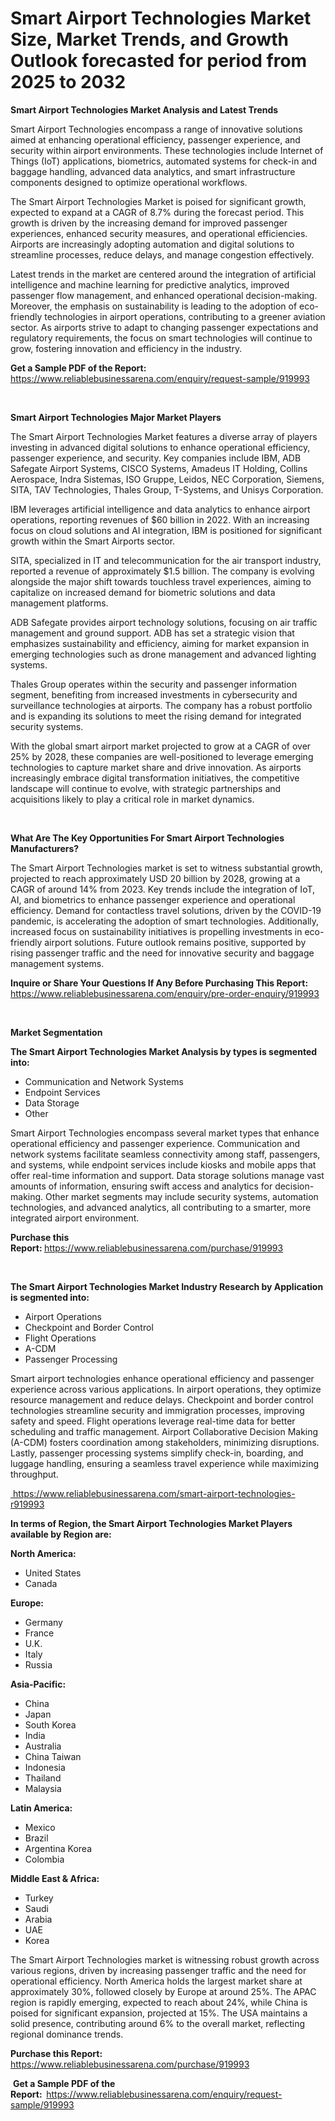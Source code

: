 <p><h1>Smart Airport Technologies Market Size, Market Trends, and Growth Outlook forecasted for period from 2025 to 2032</h1></p><p><strong>Smart Airport Technologies Market Analysis and Latest Trends</strong></p>
<p><p>Smart Airport Technologies encompass a range of innovative solutions aimed at enhancing operational efficiency, passenger experience, and security within airport environments. These technologies include Internet of Things (IoT) applications, biometrics, automated systems for check-in and baggage handling, advanced data analytics, and smart infrastructure components designed to optimize operational workflows.</p><p>The Smart Airport Technologies Market is poised for significant growth, expected to expand at a CAGR of 8.7% during the forecast period. This growth is driven by the increasing demand for improved passenger experiences, enhanced security measures, and operational efficiencies. Airports are increasingly adopting automation and digital solutions to streamline processes, reduce delays, and manage congestion effectively.</p><p>Latest trends in the market are centered around the integration of artificial intelligence and machine learning for predictive analytics, improved passenger flow management, and enhanced operational decision-making. Moreover, the emphasis on sustainability is leading to the adoption of eco-friendly technologies in airport operations, contributing to a greener aviation sector. As airports strive to adapt to changing passenger expectations and regulatory requirements, the focus on smart technologies will continue to grow, fostering innovation and efficiency in the industry.</p></p>
<p><strong>Get a Sample PDF of the Report:&nbsp;</strong> <a href="https://www.reliablebusinessarena.com/enquiry/request-sample/919993?utm_campaign=2981&utm_medium=2&utm_source=Github&utm_content=ia&utm_term=18042025&utm_id=smart-airport-technologies">https://www.reliablebusinessarena.com/enquiry/request-sample/919993</a></p>
<p>&nbsp;</p>
<p><strong>Smart Airport Technologies Major Market Players</strong></p>
<p><p>The Smart Airport Technologies Market features a diverse array of players investing in advanced digital solutions to enhance operational efficiency, passenger experience, and security. Key companies include IBM, ADB Safegate Airport Systems, CISCO Systems, Amadeus IT Holding, Collins Aerospace, Indra Sistemas, ISO Gruppe, Leidos, NEC Corporation, Siemens, SITA, TAV Technologies, Thales Group, T-Systems, and Unisys Corporation.</p><p>IBM leverages artificial intelligence and data analytics to enhance airport operations, reporting revenues of $60 billion in 2022. With an increasing focus on cloud solutions and AI integration, IBM is positioned for significant growth within the Smart Airports sector. </p><p>SITA, specialized in IT and telecommunication for the air transport industry, reported a revenue of approximately $1.5 billion. The company is evolving alongside the major shift towards touchless travel experiences, aiming to capitalize on increased demand for biometric solutions and data management platforms.</p><p>ADB Safegate provides airport technology solutions, focusing on air traffic management and ground support. ADB has set a strategic vision that emphasizes sustainability and efficiency, aiming for market expansion in emerging technologies such as drone management and advanced lighting systems. </p><p>Thales Group operates within the security and passenger information segment, benefiting from increased investments in cybersecurity and surveillance technologies at airports. The company has a robust portfolio and is expanding its solutions to meet the rising demand for integrated security systems.</p><p>With the global smart airport market projected to grow at a CAGR of over 25% by 2028, these companies are well-positioned to leverage emerging technologies to capture market share and drive innovation. As airports increasingly embrace digital transformation initiatives, the competitive landscape will continue to evolve, with strategic partnerships and acquisitions likely to play a critical role in market dynamics.</p></p>
<p>&nbsp;</p>
<p><strong>What Are The Key Opportunities For Smart Airport Technologies Manufacturers?</strong></p>
<p><p>The Smart Airport Technologies market is set to witness substantial growth, projected to reach approximately USD 20 billion by 2028, growing at a CAGR of around 14% from 2023. Key trends include the integration of IoT, AI, and biometrics to enhance passenger experience and operational efficiency. Demand for contactless travel solutions, driven by the COVID-19 pandemic, is accelerating the adoption of smart technologies. Additionally, increased focus on sustainability initiatives is propelling investments in eco-friendly airport solutions. Future outlook remains positive, supported by rising passenger traffic and the need for innovative security and baggage management systems.</p></p>
<p><strong>Inquire or Share Your Questions If Any Before Purchasing This Report:</strong> <a href="https://www.reliablebusinessarena.com/enquiry/pre-order-enquiry/919993?utm_campaign=2981&utm_medium=2&utm_source=Github&utm_content=ia&utm_term=18042025&utm_id=smart-airport-technologies">https://www.reliablebusinessarena.com/enquiry/pre-order-enquiry/919993</a></p>
<p>&nbsp;</p>
<p><strong>Market Segmentation</strong></p>
<p><strong>The Smart Airport Technologies Market Analysis by types is segmented into:</strong></p>
<p><ul><li>Communication and Network Systems</li><li>Endpoint Services</li><li>Data Storage</li><li>Other</li></ul></p>
<p><p>Smart Airport Technologies encompass several market types that enhance operational efficiency and passenger experience. Communication and network systems facilitate seamless connectivity among staff, passengers, and systems, while endpoint services include kiosks and mobile apps that offer real-time information and support. Data storage solutions manage vast amounts of information, ensuring swift access and analytics for decision-making. Other market segments may include security systems, automation technologies, and advanced analytics, all contributing to a smarter, more integrated airport environment.</p></p>
<p><strong>Purchase this Report:&nbsp;</strong><a href="https://www.reliablebusinessarena.com/purchase/919993?utm_campaign=2981&utm_medium=2&utm_source=Github&utm_content=ia&utm_term=18042025&utm_id=smart-airport-technologies">https://www.reliablebusinessarena.com/purchase/919993</a></p>
<p>&nbsp;</p>
<p><strong>The Smart Airport Technologies Market Industry Research by Application is segmented into:</strong></p>
<p><ul><li>Airport Operations</li><li>Checkpoint and Border Control</li><li>Flight Operations</li><li>A-CDM</li><li>Passenger Processing</li></ul></p>
<p><p>Smart airport technologies enhance operational efficiency and passenger experience across various applications. In airport operations, they optimize resource management and reduce delays. Checkpoint and border control technologies streamline security and immigration processes, improving safety and speed. Flight operations leverage real-time data for better scheduling and traffic management. Airport Collaborative Decision Making (A-CDM) fosters coordination among stakeholders, minimizing disruptions. Lastly, passenger processing systems simplify check-in, boarding, and luggage handling, ensuring a seamless travel experience while maximizing throughput.</p></p>
<p><a href="https://www.reliablebusinessarena.com/smart-airport-technologies-r919993?utm_campaign=2981&utm_medium=2&utm_source=Github&utm_content=ia&utm_term=18042025&utm_id=smart-airport-technologies">&nbsp;https://www.reliablebusinessarena.com/smart-airport-technologies-r919993</a></p>
<p><strong>In terms of Region, the Smart Airport Technologies Market Players available by Region are:</strong></p>
<p>
    <p> <strong> North America: </strong>
        <ul>
            <li>United States</li>
            <li>Canada</li>
        </ul>
        </p> 
    <p> <strong> Europe: </strong>
        <ul>
            <li>Germany</li>
            <li>France</li>
            <li>U.K.</li>
            <li>Italy</li>
            <li>Russia</li>
        </ul>
        </p> 
    <p> <strong> Asia-Pacific: </strong>
        <ul>
            <li>China</li>
            <li>Japan</li>
            <li>South Korea</li>
            <li>India</li>
            <li>Australia</li>
            <li>China Taiwan</li>
            <li>Indonesia</li>
            <li>Thailand</li>
            <li>Malaysia</li>
        </ul>
        </p> 
    <p> <strong> Latin America: </strong>
        <ul>
            <li>Mexico</li>
            <li>Brazil</li>
            <li>Argentina Korea</li>
            <li>Colombia</li>
        </ul>
        </p> 
    <p> <strong> Middle East & Africa: </strong>
        <ul>
            <li>Turkey</li>
            <li>Saudi</li>
            <li>Arabia</li>
            <li>UAE</li>
            <li>Korea</li>
        </ul>
    </p>
    </p>
<p><p>The Smart Airport Technologies market is witnessing robust growth across various regions, driven by increasing passenger traffic and the need for operational efficiency. North America holds the largest market share at approximately 30%, followed closely by Europe at around 25%. The APAC region is rapidly emerging, expected to reach about 24%, while China is poised for significant expansion, projected at 15%. The USA maintains a solid presence, contributing around 6% to the overall market, reflecting regional dominance trends.</p></p>
<p><strong>Purchase this Report: </strong><a href="https://www.reliablebusinessarena.com/purchase/919993?utm_campaign=2981&utm_medium=2&utm_source=Github&utm_content=ia&utm_term=18042025&utm_id=smart-airport-technologies">https://www.reliablebusinessarena.com/purchase/919993</a></p>
<p>&nbsp;<strong>Get a Sample PDF of the Report:&nbsp;&nbsp;</strong><a href="https://www.reliablebusinessarena.com/enquiry/request-sample/919993?utm_campaign=2981&utm_medium=2&utm_source=Github&utm_content=ia&utm_term=18042025&utm_id=smart-airport-technologies">https://www.reliablebusinessarena.com/enquiry/request-sample/919993</a></p>
<p><strong></strong></p>
<p><p></p><p></p><p></p></p>